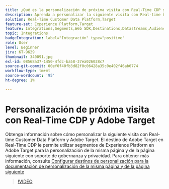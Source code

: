 ```yaml
---
title: ¿Qué es la personalización de próxima visita con Real-Time CDP y Adobe Target?
description: Aprenda a personalizar la siguiente visita con Real-time Customer Data Platform (CDP) y Adobe Target.
solution: Real-Time Customer Data Platform,Target
feature-set: Experience Platform,Target
feature: Integrations,Segments,Web SDK,Destinations,Datastreams,Audiences,Experience Targeting
topic: Integrations
badgeIntegration: label="Integración" type="positive"
role: User
level: Beginner
jira: KT-9629
thumbnail: 340091.jpg
exl-id: 08568a37-1450-4fdc-ba58-37ea026028c7
source-git-commit: 00ef0f40fb3d82f0c06428a35c0e402f46ab6774
workflow-type: tm+mt
source-wordcount: '95'
ht-degree: 1%

---
```


# Personalización de próxima visita con Real-Time CDP y Adobe Target

Obtenga información sobre cómo personalizar la siguiente visita con Real-time Customer Data Platform y Adobe Target. El destino de Adobe Target en Real-Time CDP le permite utilizar segmentos de Experience Platform en Adobe Target para la personalización de la misma página y de la página siguiente con soporte de gobernanza y privacidad. Para obtener más información, consulte [Configurar destinos de personalización para la documentación de personalización de la misma página y de la página siguiente](https://experienceleague.adobe.com/docs/experience-platform/destinations/ui/activate/configure-personalization-destinations.html)

>[!VIDEO](https://video.tv.adobe.com/v/340091?learn=on)

